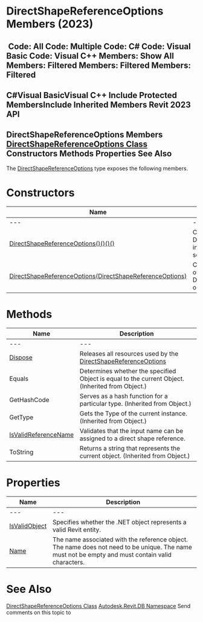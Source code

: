 # DirectShapeReferenceOptions Members (2023)

﻿
 Code: All Code: Multiple Code: C# Code: Visual Basic Code: Visual C++  Members: Show All Members: Filtered Members: Filtered Members: Filtered   
---  
C#Visual BasicVisual C++
Include Protected MembersInclude Inherited Members
Revit 2023 API  
---  
DirectShapeReferenceOptions Members  
[DirectShapeReferenceOptions Class](c77da180-10dd-8e8a-d5d4-01cfc06135e5.md "DirectShapeReferenceOptions Class") Constructors Methods Properties See Also  
---  
The [DirectShapeReferenceOptions](c77da180-10dd-8e8a-d5d4-01cfc06135e5.md "DirectShapeReferenceOptions Class") type exposes the following members.
# Constructors
| Name | Description |
| --- | --- |
| --- | --- | --- |
| [DirectShapeReferenceOptions()()()()](c6be020b-aa28-86c1-1063-301a6129be3d.md "DirectShapeReferenceOptions Constructor") | Constructs a new DirectShapeRefOptions instance with default settings. |
| [DirectShapeReferenceOptions(DirectShapeReferenceOptions)](61f1ba91-f76a-15b0-bb78-9ae0bd9eb1b6.md "DirectShapeReferenceOptions Constructor \(DirectShapeReferenceOptions\)") | Constructs a new copy of the input DirectShapeRefOptions object. |

# Methods
| Name | Description |
| --- | --- |
| --- | --- | --- |
| [Dispose](dd51c911-7c46-ac8d-e207-04a1d657cc09.md "Dispose Method") | Releases all resources used by the [DirectShapeReferenceOptions](c77da180-10dd-8e8a-d5d4-01cfc06135e5.md "DirectShapeReferenceOptions Class") |
| Equals | Determines whether the specified Object is equal to the current Object. (Inherited from Object.) |
| GetHashCode | Serves as a hash function for a particular type.  (Inherited from Object.) |
| GetType | Gets the Type of the current instance. (Inherited from Object.) |
| [IsValidReferenceName](4ecec12f-10ee-cb15-9917-b41dd0e39cb2.md "IsValidReferenceName Method") | Validates that the input name can be assigned to a direct shape reference. |
| ToString | Returns a string that represents the current object. (Inherited from Object.) |

# Properties
| Name | Description |
| --- | --- |
| --- | --- | --- |
| [IsValidObject](49b9a88d-2159-79e7-3b8e-44d0df3fbd39.md "IsValidObject Property") | Specifies whether the .NET object represents a valid Revit entity. |
| [Name](e264772c-2a00-b937-171b-684d33c487d3.md "Name Property") | The name associated with the reference object. The name does not need to be unique. The name must not be empty and must contain valid characters. |

# See Also
[DirectShapeReferenceOptions Class](c77da180-10dd-8e8a-d5d4-01cfc06135e5.md "DirectShapeReferenceOptions Class")
[Autodesk.Revit.DB Namespace](87546ba7-461b-c646-cbb1-2cb8f5bff8b2.md "Autodesk.Revit.DB Namespace")
Send comments on this topic to 
